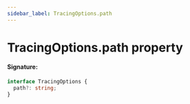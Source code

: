 ```yaml
---
sidebar_label: TracingOptions.path
---
```


# TracingOptions.path property

#### Signature:

```typescript
interface TracingOptions {
  path?: string;
}
```
